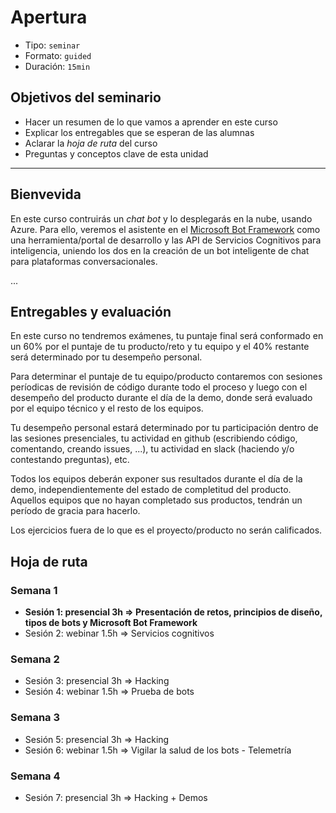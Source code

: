 # Apertura

* Tipo: `seminar`
* Formato: `guided`
* Duración: `15min`

## Objetivos del seminario

* Hacer un resumen de lo que vamos a aprender en este curso
* Explicar los entregables que se esperan de las alumnas
* Aclarar la _hoja de ruta_ del curso
* Preguntas y conceptos clave de esta unidad

***

## Bienvevida

En este curso contruirás un _chat bot_ y lo desplegarás en la nube, usando
Azure. Para ello, veremos el asistente en el
[Microsoft Bot Framework](https://dev.botframework.com/) como una
herramienta/portal de desarrollo y las API de Servicios Cognitivos para
inteligencia, uniendo los dos en la creación de un bot inteligente de chat para
plataformas conversacionales.

...

## Entregables y evaluación

En este curso no tendremos exámenes, tu puntaje final será conformado en un 60%
por el puntaje de tu producto/reto y tu equipo y el 40% restante será
determinado por tu desempeño personal.

Para determinar el puntaje de tu equipo/producto contaremos con sesiones
períodicas de revisión de código durante todo el proceso y luego con el
desempeño del producto durante el día de la demo, donde será evaluado por el
equipo técnico y el resto de los equipos.

Tu desempeño personal estará determinado por tu participación dentro de las
sesiones presenciales, tu actividad en github (escribiendo código, comentando,
creando issues, ...), tu actividad en slack (haciendo y/o contestando
preguntas), etc.

Todos los equipos deberán exponer sus resultados durante el día de la demo,
independientemente del estado de completitud del producto. Aquellos equipos que
no hayan completado sus productos, tendrán un período de gracia para hacerlo.

Los ejercicios fuera de lo que es el proyecto/producto no serán calificados.

## Hoja de ruta

### Semana 1

* **Sesión 1: presencial 3h => Presentación de retos, principios de diseño, tipos
  de bots y Microsoft Bot Framework**
* Sesión 2: webinar 1.5h => Servicios cognitivos

### Semana 2

* Sesión 3: presencial 3h => Hacking
* Sesión 4: webinar 1.5h => Prueba de bots

### Semana 3

* Sesión 5: presencial 3h => Hacking
* Sesión 6: webinar 1.5h => Vigilar la salud de los bots - Telemetría

### Semana 4

* Sesión 7: presencial 3h => Hacking + Demos
